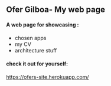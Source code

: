 ## Ofer Gilboa- My web page 
 
#### A web page for showcasing :
- chosen apps
- my CV
- architecture stuff  




#### check it out for yourself:
 https://ofers-site.herokuapp.com/



